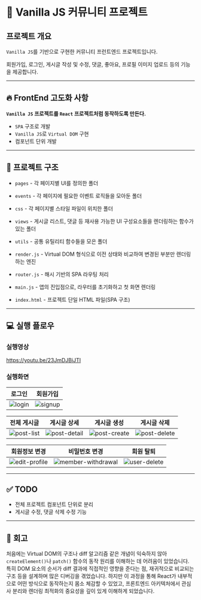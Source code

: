 # 📝 Vanilla JS 커뮤니티 프로젝트

## 프로젝트 개요

`Vanilla JS`를 기반으로 구현한 커뮤니티 프런트엔드 프로젝트입니다. 

회원가입, 로그인, 게시글 작성 및 수정, 댓글, 좋아요, 프로필 이미지 업로드 등의 기능을 제공합니다.

---

## 🔥 FrontEnd 고도화 사항

**`Vanilla JS` 프로젝트를 `React` 프로젝트처럼 동작하도록 만든다.**

 - `SPA` 구조로 개발
 - `Vanilla JS`로 `Virtual DOM` 구현
 - 컴포넌트 단위 개발

---

## 📁 프로젝트 구조

- `pages` - 각 페이지별 UI를 정의한 폴더

- `events` - 각 페이지에 필요한 이벤트 로직들을 모아둔 폴더    

- `css` - 각 페이지별 스타일 파일이 위치한 폴더  

- `views` - 게시글 리스트, 댓글 등 재사용 가능한 UI 구성요소들을 렌더링하는 함수가 있는 폴더

- `utils` - 공통 유틸리티 함수들을 모은 폴더  

- `render.js` - Virtual DOM 형식으로 이전 상태와 비교하여 변경된 부분만 렌더링하는 엔진

- `router.js` - 해시 기반의 SPA 라우팅 처리  

- `main.js` - 앱의 진입점으로, 라우터를 초기화하고 첫 화면 렌더링

- `index.html` - 프로젝트 단일 HTML 파일(SPA 구조)

--- 
## 💻 실행 플로우

### 실행영상
https://youtu.be/23JmDJBiJTI

### 실행화면

|로그인|회원가입|
|---|---|
|![login](https://github.com/user-attachments/assets/8b77a33e-736a-4dfa-bbf3-177e4436257e)|![signup](https://github.com/user-attachments/assets/2b7633cc-7bed-4c99-89f6-3a09e6eb07dc)|

|전체 게시글|게시글 상세|게시글 생성|게시글 삭제
|---|---|---|---|
|![post-list](https://github.com/user-attachments/assets/d16e5f35-faa0-4571-b97f-91cb93f5ed3f)|![post-detail](https://github.com/user-attachments/assets/a4f6f577-1383-4496-b6ee-d3405dcce964)|![post-create](https://github.com/user-attachments/assets/ff717dbd-d31f-4f85-ae81-5b21f63f920a)|![post-delete](https://github.com/user-attachments/assets/ba2f9000-032f-4e06-b2ba-10b89aa35fa8)|


|회원정보 변경|비밀번호 변경|회원 탈퇴|
|---|---|---|
|![edit-profile](https://github.com/user-attachments/assets/0fcade9b-98fd-4d61-9d44-ae07b49150ad)|![member-withdrawal](https://github.com/user-attachments/assets/b8fc0a6c-0abd-4560-b634-9dd952b4f4d7)|![user-delete](https://github.com/user-attachments/assets/b3fdc7c8-9c81-4989-86d9-9b608e1bb829)|

---

## ✅ TODO

 - 전체 프로젝트 컴포넌트 단위로 분리
 - 게시글 수정, 댓글 삭제 수정 기능

---

## 🌈 회고
처음에는 Virtual DOM의 구조나 diff 알고리즘 같은 개념이 익숙하지 않아 `createElement()`나 `patch()` 함수의 동작 원리를 이해하는 데 어려움이 있었습니다. 특히 DOM 요소의 순서가 diff 결과에 직접적인 영향을 준다는 점, 재귀적으로 비교되는 구조 등을 설계하며 많은 디버깅을 겪었습니다. 하지만 이 과정을 통해 React가 내부적으로 어떤 방식으로 동작하는지 몸소 체감할 수 있었고, 프론트엔드 아키텍처에서 관심사 분리와 렌더링 최적화의 중요성을 깊이 있게 이해하게 되었습니다.

